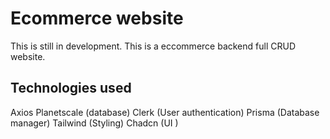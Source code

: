 # Ecommerce website
This is still in development.
This is a eccommerce backend full CRUD website.

## Technologies used
Axios 
Planetscale (database)
Clerk (User authentication)
Prisma (Database manager)
Tailwind (Styling)
Chadcn (UI )
